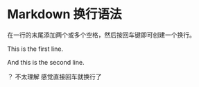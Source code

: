 # Markdown 换行语法

在一行的末尾添加两个或多个空格，然后按回车键即可创建一个换行。

This is the first line.  

And this is the second line.

？ 不太理解 感觉直接回车就换行了